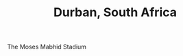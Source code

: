 ﻿---
layout: default
img: South_Aftica (258).JPG
category: Services
title: Durban, South Africa
description: 06/2010
---

The Moses Mabhid Stadium 

